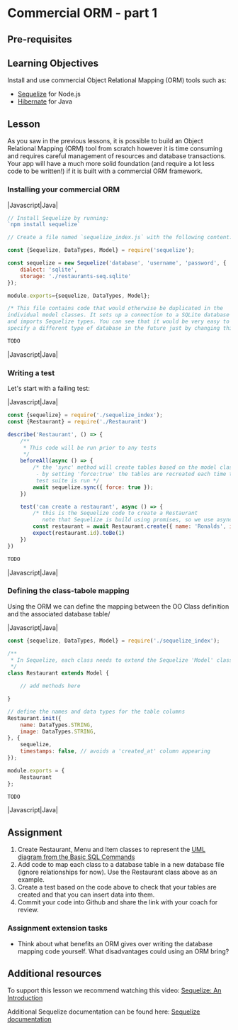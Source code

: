 # Commercial ORM - part 1

## Pre-requisites

## Learning Objectives
Install and use commercial Object Relational Mapping (ORM) tools such as:
* [Sequelize](https://www.npmjs.com/package/sequelize) for Node.js
* [Hibernate](https://hibernate.org/orm/documentation/) for Java

## Lesson
As you saw in the previous lessons, it is possible to build an Object Relational Mapping (ORM) tool from scratch however it is time consuming and requires careful management of resources and database transactions. Your app will have a much more solid foundation (and require a lot less code to be written!) if it is built with a commercial ORM framework.

### Installing your commercial ORM

|Javascript|Java|
```javascript
// Install Sequelize by running:
`npm install sequelize`

// Create a file named `sequelize_index.js` with the following content:

const {Sequelize, DataTypes, Model} = require('sequelize');

const sequelize = new Sequelize('database', 'username', 'password', {
    dialect: 'sqlite',
    storage: './restaurants-seq.sqlite'
});

module.exports={sequelize, DataTypes, Model};

/* This file contains code that would otherwise be duplicated in the 
individual model classes. It sets up a connection to a SQLite database 
and imports Sequelize types. You can see that it would be very easy to 
specify a different type of database in the future just by changing this config */

```
```java
TODO
```
|Javascript|Java|


### Writing a test

Let's start with a failing test:

|Javascript|Java|
```javascript
const {sequelize} = require('./sequelize_index');
const {Restaurant} = require('./Restaurant')

describe('Restaurant', () => {
    /**
     * This code will be run prior to any tests
     */
    beforeAll(async () => {
        /* the 'sync' method will create tables based on the model class
         - by setting 'force:true' the tables are recreated each time the 
         test suite is run */
        await sequelize.sync({ force: true });
    })

    test('can create a restaurant', async () => {
        /* this is the Sequelize code to create a Restaurant
           note that Sequelize is build using promises, so we use async await */
        const restaurant = await Restaurant.create({ name: 'Ronalds', image: 'http://some.image.url' })
        expect(restaurant.id).toBe(1)
    })
})
```
```java
TODO
```
|Javascript|Java|


### Defining the class-tabole mapping
Using the ORM we can define the mapping between the OO Class definition and the associated database table/

|Javascript|Java|
```javascript
const {sequelize, DataTypes, Model} = require('./sequelize_index');

/**
 * In Sequelize, each class needs to extend the Sequelize 'Model' class
 */
class Restaurant extends Model {

    // add methods here

}

// define the names and data types for the table columns
Restaurant.init({
    name: DataTypes.STRING,
    image: DataTypes.STRING,
}, {
    sequelize,
    timestamps: false, // avoids a 'created_at' column appearing
});

module.exports = {
    Restaurant
};
```
```java
TODO
```
|Javascript|Java|


## Assignment
   1. Create Restaurant, Menu and Item classes to represent the [UML diagram from the Basic SQL Commands](/curriculum/Bootcamp/0.3.3-Basic_SQL_Commands.html)
   1. Add code to map each class to a database table in a new database file (ignore relationships for now). Use the Restaurant class above as an example.
   1. Create a test based on the code above to check that your tables are created and that you can insert data into them.
   1. Commit your code into Github and share the link with your coach for review.

### Assignment extension tasks
  * Think about what benefits an ORM gives over writing the database mapping code yourself. What disadvantages could using an ORM bring?


## Additional resources
To support this lesson we recommend watching this video:
[Sequelize: An Introduction](https://www.youtube.com/watch?v=qsDvJrGMSUY)

Additional Sequelize documentation can be found here:
[Sequelize documentation](https://sequelize.org/master/)

